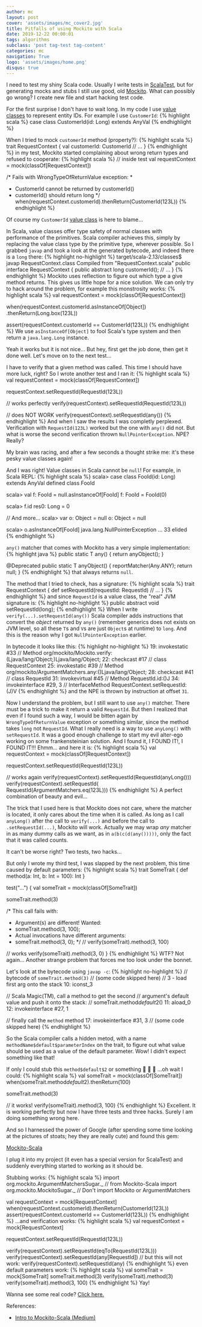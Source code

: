 ```yaml
---
author: mc
layout: post
cover: 'assets/images/mc_cover2.jpg'
title: Pitfalls of using Mockito with Scala
date: 2019-12-22 00:00:01
tags: algorithms
subclass: 'post tag-test tag-content'
categories: mc
navigation: True
logo: 'assets/images/home.png'
disqus: true
---
```


I need to test my shiny Scala code.
Usually I write tests in [ScalaTest](http://www.scalatest.org/),
but for generating mocks and stubs I still use good, old
[Mockito](https://site.mockito.org/).
What can possibly go wrong?
I create new file and start hacking test code.

For the first surprise I don't have to wait long.
In my code I use [value classes](https://docs.scala-lang.org/overviews/core/value-classes.html) 
to represent entity IDs.
For example I use `CustomerId`:
{% highlight scala %}
case class CustomerId(id: Long) extends AnyVal
{% endhighlight %}

When I tried to mock `customerId` method (property?):
{% highlight scala %}
trait RequestContext {
  val customerId: CustomerId
  // ...
}
{% endhighlight %}
in my test, Mockito started complaining about wrong return types
and refused to cooperate:
{% highlight scala %}
// inside test
val requestContext = mock(classOf[RequestContext])

/* Fails with WrongTypeOfReturnValue exception:
*
* CustomerId cannot be returned by customerId()
* customerId() should return long
*/
when(requestContext.customerId).thenReturn(CustomerId(123L))
{% endhighlight %}

Of course my `CustomerId` [value class](https://docs.scala-lang.org/overviews/core/value-classes.html) is here to blame...

In Scala, value classes offer type safety of normal classes with
performance of the primitives.
Scala compiler achieves this, simply by replacing the value
class type by the primitive type, wherever possible.
So I grabbed `javap` and took a look at the generated bytecode,
and indeed there is a `long` there:
{% highlight no-highlight %}
target/scala-2.13/classes$ javap RequestContext.class 
Compiled from "RequestContext.scala"
public interface RequestContext {
  public abstract long customerId();
  // ...
}
{% endhighlight %}
Mockito uses reflection to figure out which type
a give method returns.
This gives us little hope for a nice solution.
We can only try to hack around the problem, for example
this monstrosity works:
{% highlight scala %}
val requestContext = mock(classOf[RequestContext])

when(requestContext.customerId.asInstanceOf[Object])
  .thenReturn(Long.box(123L))

assert(requestContext.customerId == CustomerId(123L))
{% endhighlight %}
We use `asInstanceOf[Object]` to fool Scala's type system
and then return a `java.lang.Long` instance.

Yeah it works but it is not nice... But hey, first get the job done, then
get it done well. Let's move on to the next test...

I have to verify that a given method was called.
This time I should have more luck, right?
So I wrote another test and I ran it:
{% highlight scala %}
val requestContext = mock(classOf[RequestContext])

requestContext.setRequestId(RequestId(123L))

// works perfectly 
verify(requestContext).setRequestId(RequestId(123L))

// does NOT WORK 
verify(requestContext).setRequestId(any())
{% endhighlight %}
And when I saw the results I was completly perplexed.
Verification with `RequestId(123L)` worked but the one with
`any()` did not. But what is worse the second verification
thrown `NullPointerException`. NPE? Really?

My brain was racing, and after a few seconds a thought strike me:
it's these pesky value classes again!

And I was right! Value classes in Scala cannot be `null`!
For example, in Scala REPL:
{% highlight scala %}
scala> case class FooId(id: Long) extends AnyVal
defined class FooId

scala> val f: FooId = null.asInstanceOf[FooId]
f: FooId = FooId(0)

scala> f.id
res0: Long = 0

// And more...
scala> var o: Object = null
o: Object = null

scala> o.asInstanceOf[FooId]
java.lang.NullPointerException
  ... 33 elided
{% endhighlight %}

`any()` matcher that comes with Mockito has a very simple
implementation:
{% highlight java %}
public static <T> T any() {
  return anyObject();
}

@Deprecated
public static <T> T anyObject() {
  reportMatcher(Any.ANY);
  return null;
}
{% endhighlight %}
that always returns `null`.

The method that I tried to check, has a signature:
{% highlight scala %}
trait RequestContext {
  def setRequestId(requestId: RequestId)
  // ...
}
{% endhighlight %}
and since `RequestId` is a value class, the "real" JVM signature is:
{% highlight no-highlight %}
public abstract void setRequestId(long);
{% endhighlight %}
When I write `verify(...).setRequestId(any())` 
Scala compiler adds instructions that convert the *object* returned
by `any()` (remember generics does not exists on JVM level, so all
these `T`s and `V`s are just `Object`s at runtime) to `long`.
And this is the reason why I got `NullPointerException` earlier.

In bytecode it looks like this:
{% highlight no-highlight %}
19: invokestatic  #33 // Method org/mockito/Mockito.verify:(Ljava/lang/Object;)Ljava/lang/Object;
22: checkcast     #17 // class RequestContext
25: invokestatic  #39 // Method org/mockito/ArgumentMatchers.any:()Ljava/lang/Object;
28: checkcast     #41 // class RequestId
31: invokevirtual #45 // Method RequestId.id:()J
34: invokeinterface #29, 3 // InterfaceMethod RequestContext.setRequestId:(J)V
{% endhighlight %}
and the NPE is thrown by instruction at offset `31`.

Now I understand the problem, but I still want to use `any()` matcher.
There must be a trick to make it return a valid `RequestId`.
But then I realized that even if I found such a way, I would be
bitten again by `WrongTypeOfReturnValue` exception or
something similar, since
the method takes `long` not `RequestId`. What I really need is
a way to use `anyLong()` with `setRequestId`. It was a good
enough challenge to
start my evil alter-ego working on some frankensteinian solution.
And I found it, I FOUND IT!, I FOUND IT!!! Ehmm... and here it is:
{% highlight scala %}
val requestContext = mock(classOf[RequestContext])

requestContext.setRequestId(RequestId(123L))

// works again
verify(requestContext).setRequestId(RequestId(anyLong()))
verify(requestContext).setRequestId(
  RequestId(ArgumentMatchers.eq(123L)))
{% endhighlight %}
A perfect combination of beauty and evil...

The trick that I used here is that Mockito does not care,
where the matcher is located, it only cares about the time when it
is called. As long as I call `anyLong()` after the call to
`verify(...)` and before the call to `.setRequestId(...)`,
Mockito will work. Actually we may wrap _any_ matcher in
as many dummy calls as we want, as in `a(b(c(d(any()))))`,
only the fact that it was called counts.

It can't be worse right? Two tests, two hacks...

But only I wrote my third test, I was slapped by the next problem,
this time caused by default parameters:
{% highlight scala %}
trait SomeTrait {
 def method(a: Int, b: Int = 100): Int
}

test("...") {
 val someTrait = mock(classOf[SomeTrait])

 someTrait.method(3)

 /* This call fails with:
 * Argument(s) are different! Wanted:
 *  someTrait.method(3, 100);
 * Actual invocations have different arguments:
 *  someTrait.method(3, 0);
 */
 // verify(someTrait).method(3, 100)

 // works
 verify(someTrait).method(3, 0)
}
{% endhighlight %}
WTF? Not again... Another strange problem that forces me
too look under the bonnet.

Let's look at the bytecode using `javap -c`:
{% highlight no-highlight %}
// bytecode of `someTrait.method(3)`
// (some code skipped here)
// 3 - load first arg onto the stack
10: iconst_3

// Scala Magic(TM), call a method to get the second
// argument's default value and push it onto the stack:
// someTrait.method$default$2()
11: aload_0
12: invokeinterface #27,  1

// finally call the `method` method
17: invokeinterface #31,  3
// (some code skipped here)
{% endhighlight %}

So the Scala compiler calls a hidden metod, with a name
`methodName$default$parameterIndex` on the trait,
to figure out what value should be used as a value
of the default parameter. Wow! I didn't expect something
like that!

If only I could stub this `method$default$2` or something :thinking:
:thinking: :thinking:
...oh wait I could:
{% highlight scala %}
val someTrait = mock(classOf[SomeTrait])
when(someTrait.method$default$2).thenReturn(100)

someTrait.method(3)

// it works!
verify(someTrait).method(3, 100)
{% endhighlight %}
Excellent. It is working perfectly but now I have three tests
and three hacks. Surely I am doing something wrong here.

And so I harnessed the power of Google (after spending
some time looking at the pictures of stoats;
hey they are really cute) and found this gem:

[Mockito-Scala](https://github.com/mockito/mockito-scala)

I plug it into my project (it even has a special version
for ScalaTest) and suddenly everything started to working
as it should be.

Stubbing works:
{% highlight scala %}
import org.mockito.ArgumentMatchersSugar._ // from Mockito-Scala
import org.mockito.MockitoSugar._
// Don't import Mockito or ArgumentMatchers

val requestContext = mock[RequestContext]
when(requestContext.customerId).thenReturn(CustomerId(123L))
assert(requestContext.customerId == CustomerId(123L))
{% endhighlight %}
...and verification works:
{% highlight scala %}
val requestContext = mock[RequestContext]

requestContext.setRequestId(RequestId(123L))

verify(requestContext).setRequestId(eqTo(RequestId(123L)))
verify(requestContext).setRequestId(any[RequestId])
// but this will not work: verify(requestContext).setRequestId(any)
{% endhighlight %}
even default parameters work:
{% highlight scala %}
val someTrait = mock[SomeTrait]
someTrait.method(3)
verify(someTrait).method(3)
verify(someTrait).method(3, 100)
{% endhighlight %}
Yay! 

Wanna see some real code? [Click here.](https://github.com/marcin-chwedczuk/blog-problems-when-using-mockito-from-scala/)

References:
* [Intro to Mockito-Scala (Medium)](https://medium.com/@bruno.bonanno/introduction-to-mockito-scala-ede30769cbda?)

